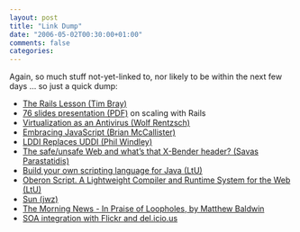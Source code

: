 ```yaml
---
layout: post
title: "Link Dump"
date: "2006-05-02T00:30:00+01:00"
comments: false
categories: 
---
```


<p>Again, so much stuff not-yet-linked to, nor likely to be within the next few days &#8230; so just a quick dump:</p>

<ul>
<li><a href="http://www.tbray.org/ongoing/When/200x/2006/04/29/The-Rails-Lesson" title="The Rails Lesson">The Rails Lesson (Tim Bray)</a></li>
<li><a href="http://scalewithrails.com/downloads/ScaleWithRails-April2006.pdf" title="76 PDF slides">76 slides presentation (PDF)</a> on scaling with Rails</li>
<li><a href="http://rentzsch.com/notes/virtualizationAsAnAntivirus" title="Virtualization as an Antivirus">Virtualization as an Antivirus (Wolf Rentzsch)</a></li>
<li><a href="http://kasparov.skife.org/blog/2006/04/18#embracing-javascript" title="Embracing JavaScript">Embracing JavaScript (Brian McCallister)</a></li>
<li><a href="http://www.windley.com/archives/2006/04/lddi_replaces_u.shtml" title="LDDI Replaces UDDI">LDDI Replaces UDDI (Phil Windley)</a></li>
<li><a href="http://savas.parastatidis.name/2006/04/25/db009910-500f-4cda-8d08-8ad163f6d86f.aspx" title="The safe/unsafe Web and what's that X-Bender header?">The safe/unsafe Web and what&#8217;s that X-Bender header? (Savas Parastatidis)</a></li>
<li><a href="http://lambda-the-ultimate.org/node/1429" title="Build your own scripting language for Java">Build your own scripting language for Java (LtU)</a></li>
<li><a href="http://lambda-the-ultimate.org/node/1432" title="Oberon Script. A Lightweight Compiler and Runtime System for the Web">Oberon Script. A Lightweight Compiler and Runtime System for the Web (LtU)</a></li>
<li><a href="http://jwz.livejournal.com/632781.html" title="Sun">Sun (jwz)</a></li>
<li><a href="http://www.themorningnews.org/archives/oped/in_praise_of_loopholes.php" title="The Morning News - In Praise of Loopholes, by Matthew Baldwin">The Morning News - In Praise of Loopholes, by Matthew Baldwin</a></li>
<li><a href="http://blog.labnotes.org/2006/04/26/soa-integration-with-flickr-and-delicious/" title="Labnotes &#187; Blog Archive &#187; SOA integration with Flickr and del.icio.us">SOA integration with Flickr and del.icio.us</a></li>
</ul>


